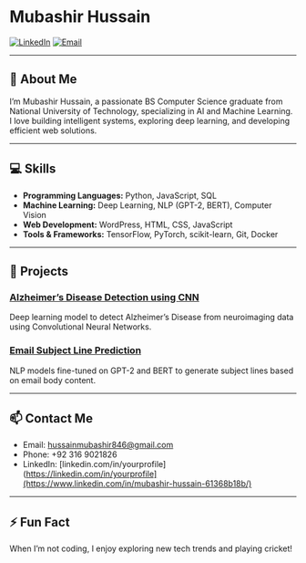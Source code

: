 # Mubashir Hussain

[![LinkedIn](https://img.shields.io/badge/LinkedIn-0077B5?style=flat&logo=linkedin&logoColor=white)](https://linkedin.com/in/yourprofile)
[![Email](https://img.shields.io/badge/Email-hussainmubashir846@gmail.com-D14836?style=flat&logo=gmail&logoColor=white)](mailto:hussainmubashir846@gmail.com)

---

## 👋 About Me

I’m Mubashir Hussain, a passionate BS Computer Science graduate from National University of Technology, specializing in AI and Machine Learning. I love building intelligent systems, exploring deep learning, and developing efficient web solutions.

---

## 💻 Skills

- **Programming Languages:** Python, JavaScript, SQL
- **Machine Learning:** Deep Learning, NLP (GPT-2, BERT), Computer Vision
- **Web Development:** WordPress, HTML, CSS, JavaScript
- **Tools & Frameworks:** TensorFlow, PyTorch, scikit-learn, Git, Docker

---

## 📂 Projects

### [Alzheimer’s Disease Detection using CNN](projects/alzheimer-detection)
Deep learning model to detect Alzheimer’s Disease from neuroimaging data using Convolutional Neural Networks.

### [Email Subject Line Prediction](projects/email-subject-line)
NLP models fine-tuned on GPT-2 and BERT to generate subject lines based on email body content.

---

## 📫 Contact Me

- Email: [hussainmubashir846@gmail.com](mailto:hussainmubashir846@gmail.com)  
- Phone: +92 316 9021826  
- LinkedIn: [linkedin.com/in/yourprofile](https://linkedin.com/in/yourprofile](https://www.linkedin.com/in/mubashir-hussain-61368b18b/)

---

## ⚡ Fun Fact

When I’m not coding, I enjoy exploring new tech trends and playing cricket!

